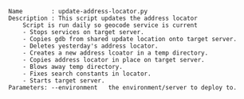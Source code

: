     Name        : update-address-locator.py
    Description : This script updates the address locator
        Script is run daily so geocode service is current
        - Stops services on target server.
        - Copies gdb from shared update location onto target server.
        - Deletes yesterday's address locator.
        - Creates a new address lcoator in a temp directory.
        - Copies address locator in place on target server.
        - Blows away temp directory.
        - Fixes search constants in locator.
        - Starts target server.
    Parameters: --environment   the environment/server to deploy to.
